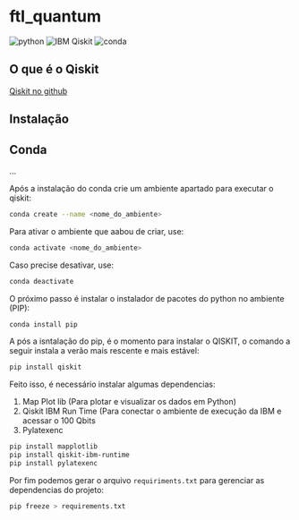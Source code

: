 # ftl_quantum

![python ](https://img.shields.io/badge/Python-v3.10.3-orange) ![IBM Qiskit](https://img.shields.io/badge/IBM_Qiskit-v1.3.1-blue) ![conda](https://img.shields.io/badge/conda-v24.9.2-green)




## O que é o Qiskit

[Qiskit no github](https://https://github.com/Qiskit/qiskit)

## Instalação

## Conda

...

Após a instalação do conda crie um ambiente apartado para executar o qiskit:

```bash
conda create --name <nome_do_ambiente>
```

Para ativar o ambiente que aabou de criar, use:

```bash
conda activate <nome_do_ambiente>
```

Caso precise desativar, use:

```bash
conda deactivate
```

O próximo passo é instalar o instalador de pacotes do python no ambiente (PIP):

```bash
conda install pip
```

A pós a isntalação do pip, é o momento para instalar o QISKIT, o comando a seguir instala a verão mais rescente e mais estável:

```bash
pip install qiskit
```

Feito isso, é necessário instalar algumas dependencias:

1. Map Plot lib (Para plotar e visualizar os dados em Python)
2. Qiskit IBM Run Time (Para conectar o ambiente de execução da IBM e acessar o 100 Qbits
3. Pylatexenc

```bash
pip install mapplotlib
pip install qiskit-ibm-runtime
pip install pylatexenc
```

Por fim podemos gerar o arquivo  `requiriments.txt` para gerenciar as dependencias do projeto:

```bash
pip freeze > requirements.txt
```
